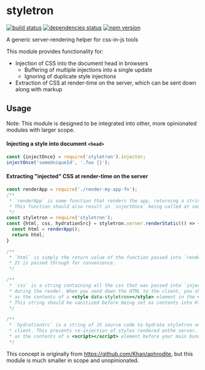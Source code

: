 # styletron

[![build status][build-badge]][build-href]
[![dependencies status][deps-badge]][deps-href]
[![npm version][npm-badge]][npm-href]

A generic server-rendering helper for css-in-js tools

This module provides functionality for:
 * Injection of CSS into the document head in browsers
   * Buffering of multiple injections into a single update
   * Ignoring of duplicate style injections
 * Extraction of CSS at render-time on the server, which can be sent down along with markup

## Usage

Note: This module is designed to be integrated into other, more opinionated modules with larger scope.

#### Injecting a style into document `<head>`

```js
const {injectOnce} = require('styletron').injector;
injectOnce('someUniqueId', '.foo {}');
```


#### Extracting "injected" CSS at render-time on the server

```js
const renderApp = require('./render-my-app-fn');
/**
 * `renderApp` is some function that renders the app, returning a string of HTML. 
 * This function should also result in `injectOnce` being called at some point.
 */
const styletron = require('styletron');
const {html, css, hydrationSrc} = styletron.server.renderStatic(() => {
  const html = renderApp();
  return html;
}

/**
 * `html` is simply the return value of the function passed into `renderStatic`.
 * It is passed through for convenience.
 */

/**
 * `css` is a string containing all the css that was passed into `injectOnce`
 * during the render. When you send down the HTML to the client, you should set this
 * as the contents of a <style data-styletron></style> element in the <head>.
 * This string should be sanitized before being set as contents into HTML.
 */

/**
 * `hydrationSrc` is a string of JS source code to hydrate styletron on the
 * client. This prevents re-injection of styles rendered onthe server. Set this string
 * as the contents of a <script></script> element before your main bundle.
 */
```

This concept is originally from https://github.com/Khan/aphrodite, but this module is much smaller in scope and unopinionated.

[build-badge]: https://travis-ci.org/rtsao/styletron.svg?branch=master
[build-href]: https://travis-ci.org/rtsao/styletron
[deps-badge]: https://david-dm.org/rtsao/styletron.svg
[deps-href]: https://david-dm.org/rtsao/styletron
[npm-badge]: https://badge.fury.io/js/styletron.svg
[npm-href]: https://www.npmjs.com/package/styletron
